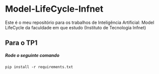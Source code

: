 # Model-LifeCycle-Infnet
Este é o meu repositório para os trabalhos de Inteligência Artificial: Model LifeCycle da faculdade em que estudo (Instituto de Tecnologia Infnet)



## Para o TP1
##### Rode o seguinte comando
```
pip install -r requirements.txt

```
